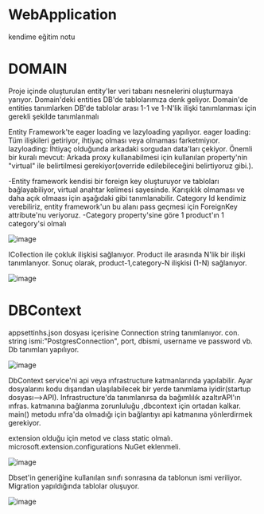 # WebApplication
kendime eğitim notu

# DOMAIN
Proje içinde oluşturulan entity'ler veri tabanı nesnelerini oluşturmaya yarıyor.
Domain'deki entities DB'de tablolarımıza denk geliyor. 
Domain'de entities tanımlarken DB'de tablolar arası 1-1 ve 1-N'lik ilişki tanımlanması için gerekli şekilde tanımlanmalı 

Entity Framework'te eager loading ve lazyloading yapılıyor.
eager loading: Tüm ilişkileri getiriyor, ihtiyaç olması veya olmaması farketmiyıor.
lazyloading: İhtiyaç olduğunda arkadaki sorgudan data'ları çekiyor. Önemli bir kuralı mevcut: Arkada proxy kullanabilmesi için kullanılan property'nin "virtual" ile belirtilmesi gerekiyor(override edilebileceğini belirtiyoruz gibi.).

-Entity framework kendisi bir foreign key oluşturuyor ve tabloları bağlayabiliyor, virtual anahtar kelimesi sayesinde. Karışıklık olmaması ve daha açık olmaası için aşağıdaki gibi tanımlanabilir. Category Id kendimiz verebiliriz, entity framework'un bu alanı pass geçmesi için ForeignKey attribute'nu veriyoruz.
-Category property'sine göre 1 product'ın 1 category'si olmalı

![image](https://user-images.githubusercontent.com/88982457/139145648-94c33858-4d98-49a2-8848-1954e5624e1f.png)

ICollection ile çokluk ilişkisi sağlanıyor. Product ile arasında N'lik bir ilişki tanımlanıyor. Sonuç olarak, product-1,category-N ilişkisi (1-N) sağlanıyor.

![image](https://user-images.githubusercontent.com/88982457/139147499-7747cbf0-a44d-4cd7-9928-41aea3444c05.png)

# DBContext
appsettinhs.json dosyası içerisine Connection string tanımlanıyor.
con. string ismi:"PostgresConnection", port, dbismi, username ve password vb. Db tanımları yapılıyor.

![image](https://user-images.githubusercontent.com/88982457/139148099-a53f70eb-25fd-4104-b1c1-c0d0c40a9ac3.png)

DbContext service'ni api veya ınfrastructure katmanlarında yapılabilir. Ayar dosyalarını kodu dışarıdan ulaşılabilecek bir yerde tanımlama iyidir(startup dosyası-->API). Infrastructure'da tanımlanırsa da bağımlılık azaltırAPI'ın ınfras. katmanına bağlanma zorunluluğu ,dbcontext için ortadan kalkar. main() metodu ınfra'da olmadığı için bağlantıyı api katmanına yönlerdirmek gerekiyor.

extension olduğu için metod ve class static olmalı.
microsoft.extension.configurations NuGet eklenmeli.

![image](https://user-images.githubusercontent.com/88982457/139149213-a015c916-f09d-4200-a39d-4540bfd0b746.png)

Dbset'in generiğine kullanılan sınıfı sonrasına da tablonun ismi veriliyor.  Migration yapıldığında tablolar oluşuyor.

![image](https://user-images.githubusercontent.com/88982457/139151143-6ba70f06-c9a4-41a9-87d2-e16bf8a0abb5.png)

